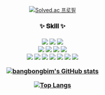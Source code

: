 <div align='center'>
  
    
 [![Solved.ac
프로필](http://mazassumnida.wtf/api/v2/generate_badge?boj=dkdpdl1231)](https://solved.ac/dkdpdl1231)

  
  <h3>✨ 𝐒𝐤𝐢𝐥𝐥 ✨<h3>
<img src="https://img.shields.io/badge/Java-007396?style=flat-square&logo=Java&logoColor=white"/></a>
<img src="https://img.shields.io/badge/C++-00599C?style=flat-square&logo=C%2B%2B&logoColor=white"/></a>
<img src="https://img.shields.io/badge/JavaScript-F7DF1E?style=flat-square&logo=JavaScript&logoColor=white"/></a>
<br/>
<img src="https://img.shields.io/badge/HTML-E34F26?style=flat-square&logo=HTML5&logoColor=white"/></a>
<img src="https://img.shields.io/badge/CSS3-1572B6?style=flat-square&logo=CSS3&logoColor=white"/></a>
<img src="https://img.shields.io/badge/SCSS-CC6699?style=flat-square&logo=SASS&logoColor=white"/></a>
<img src="https://img.shields.io/badge/React.js-61DAFB?style=flat-square&logo=React&logoColor=white"/></a>
<br/>
<img src="https://img.shields.io/badge/Node.js-339933?style=flat-square&logo=Node.js&logoColor=white"/></a>
<img src="https://img.shields.io/badge/MySQL-4479A1?style=flat-square&logo=MySQL&logoColor=white"/></a>
<img src="https://img.shields.io/badge/Firebase-FFCA28?style=flat-square&logo=Firebase&logoColor=white"/></a>
<img src="https://img.shields.io/badge/Java-007396?style=flat-square&logo=Java&logoColor=white"/></a>
<img src="https://img.shields.io/badge/TypeScript-3178C6?style=flat-square&logo=TypeScript&logoColor=white"/></a>
<img src="https://img.shields.io/badge/Spring Boot-6DB33F?style=flat-square&logo=Spring Boot&logoColor=white"/></a>
<img src="https://img.shields.io/badge/Vue.js-4FC08D?style=flat-square&logo=Vue.js&logoColor=white"/></a>
<br/>
<!-- 

<br/>
<br/>
<h3>✨ 𝐆𝐢𝐭𝐡𝐮𝐛 𝐒𝐭𝐚𝐭𝐮𝐬 ✨</h3> -->


[![bangbongbim's GitHub stats](https://github-readme-stats.vercel.app/api?username=bangbongbim&show_icons=true&bg_color=30,6d0fe8,fccbc9&title_color=fff&text_color=fff&theme=yeblu)](https://github.com/bangbongbim/github-readme-stats) 
<br/>

 [![Top Langs](https://github-readme-stats.vercel.app/api/top-langs/?username=bangbongbim&layout=compact&theme=vue&title_color=6d0fe8)](https://github.com/bangbongbim/github-readme-stats) 

  

</div>

